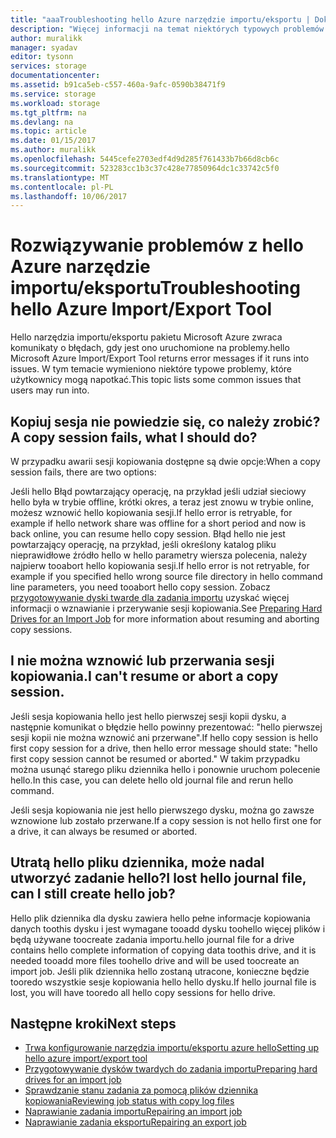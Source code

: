 ```yaml
---
title: "aaaTroubleshooting hello Azure narzędzie importu/eksportu | Dokumentacja firmy Microsoft"
description: "Więcej informacji na temat niektórych typowych problemów hello widoczne, używając hello narzędzie importu/eksportu Azure oraz w jaki sposób toohandle je."
author: muralikk
manager: syadav
editor: tysonn
services: storage
documentationcenter: 
ms.assetid: b91ca5eb-c557-460a-9afc-0590b38471f9
ms.service: storage
ms.workload: storage
ms.tgt_pltfrm: na
ms.devlang: na
ms.topic: article
ms.date: 01/15/2017
ms.author: muralikk
ms.openlocfilehash: 5445cefe2703edf4d9d285f761433b7b66d8cb6c
ms.sourcegitcommit: 523283cc1b3c37c428e77850964dc1c33742c5f0
ms.translationtype: MT
ms.contentlocale: pl-PL
ms.lasthandoff: 10/06/2017
---
```

# <a name="troubleshooting-hello-azure-importexport-tool"></a><span data-ttu-id="23648-103">Rozwiązywanie problemów z hello Azure narzędzie importu/eksportu</span><span class="sxs-lookup"><span data-stu-id="23648-103">Troubleshooting hello Azure Import/Export Tool</span></span>
<span data-ttu-id="23648-104">Hello narzędzia importu/eksportu pakietu Microsoft Azure zwraca komunikaty o błędach, gdy jest ono uruchomione na problemy.</span><span class="sxs-lookup"><span data-stu-id="23648-104">hello Microsoft Azure Import/Export Tool returns error messages if it runs into issues.</span></span> <span data-ttu-id="23648-105">W tym temacie wymieniono niektóre typowe problemy, które użytkownicy mogą napotkać.</span><span class="sxs-lookup"><span data-stu-id="23648-105">This topic lists some common issues that users may run into.</span></span>  
  
## <a name="a-copy-session-fails-what-i-should-do"></a><span data-ttu-id="23648-106">Kopiuj sesja nie powiedzie się, co należy zrobić?</span><span class="sxs-lookup"><span data-stu-id="23648-106">A copy session fails, what I should do?</span></span>  
 <span data-ttu-id="23648-107">W przypadku awarii sesji kopiowania dostępne są dwie opcje:</span><span class="sxs-lookup"><span data-stu-id="23648-107">When a copy session fails, there are two options:</span></span>  
  
 <span data-ttu-id="23648-108">Jeśli hello Błąd powtarzający operację, na przykład jeśli udział sieciowy hello była w trybie offline, krótki okres, a teraz jest znowu w trybie online, możesz wznowić hello kopiowania sesji.</span><span class="sxs-lookup"><span data-stu-id="23648-108">If hello error is retryable, for example if hello network share was offline for a short period and now is back online, you can resume hello copy session.</span></span> <span data-ttu-id="23648-109">Błąd hello nie jest powtarzający operację, na przykład, jeśli określony katalog pliku nieprawidłowe źródło hello w hello parametry wiersza polecenia, należy najpierw tooabort hello kopiowania sesji.</span><span class="sxs-lookup"><span data-stu-id="23648-109">If hello error is not retryable, for example if you specified hello wrong source file directory in hello command line parameters, you need tooabort hello copy session.</span></span> <span data-ttu-id="23648-110">Zobacz [przygotowywanie dyski twarde dla zadania importu](storage-import-export-tool-preparing-hard-drives-import-v1.md) uzyskać więcej informacji o wznawianie i przerywanie sesji kopiowania.</span><span class="sxs-lookup"><span data-stu-id="23648-110">See [Preparing Hard Drives for an Import Job](storage-import-export-tool-preparing-hard-drives-import-v1.md) for more information about resuming and aborting copy sessions.</span></span>  
  
## <a name="i-cant-resume-or-abort-a-copy-session"></a><span data-ttu-id="23648-111">I nie można wznowić lub przerwania sesji kopiowania.</span><span class="sxs-lookup"><span data-stu-id="23648-111">I can't resume or abort a copy session.</span></span>  
 <span data-ttu-id="23648-112">Jeśli sesja kopiowania hello jest hello pierwszej sesji kopii dysku, a następnie komunikat o błędzie hello powinny prezentować: "hello pierwszej sesji kopii nie można wznowić ani przerwane".</span><span class="sxs-lookup"><span data-stu-id="23648-112">If hello copy session is hello first copy session for a drive, then hello error message should state: "hello first copy session cannot be resumed or aborted."</span></span> <span data-ttu-id="23648-113">W takim przypadku można usunąć starego pliku dziennika hello i ponownie uruchom polecenie hello.</span><span class="sxs-lookup"><span data-stu-id="23648-113">In this case, you can delete hello old journal file and rerun hello command.</span></span>  
  
 <span data-ttu-id="23648-114">Jeśli sesja kopiowania nie jest hello pierwszego dysku, można go zawsze wznowione lub zostało przerwane.</span><span class="sxs-lookup"><span data-stu-id="23648-114">If a copy session is not hello first one for a drive, it can always be resumed or aborted.</span></span>  
  
## <a name="i-lost-hello-journal-file-can-i-still-create-hello-job"></a><span data-ttu-id="23648-115">Utratą hello pliku dziennika, może nadal utworzyć zadanie hello?</span><span class="sxs-lookup"><span data-stu-id="23648-115">I lost hello journal file, can I still create hello job?</span></span>  
 <span data-ttu-id="23648-116">Hello plik dziennika dla dysku zawiera hello pełne informacje kopiowania danych toothis dysku i jest wymagane tooadd dysku toohello więcej plików i będą używane toocreate zadania importu.</span><span class="sxs-lookup"><span data-stu-id="23648-116">hello journal file for a drive contains hello complete information of copying data toothis drive, and it is needed tooadd more files toohello drive and will be used toocreate an import job.</span></span> <span data-ttu-id="23648-117">Jeśli plik dziennika hello zostaną utracone, konieczne będzie tooredo wszystkie sesje kopiowania hello hello dysku.</span><span class="sxs-lookup"><span data-stu-id="23648-117">If hello journal file is lost, you will have tooredo all hello copy sessions for hello drive.</span></span>  
  
## <a name="next-steps"></a><span data-ttu-id="23648-118">Następne kroki</span><span class="sxs-lookup"><span data-stu-id="23648-118">Next steps</span></span>
 
* [<span data-ttu-id="23648-119">Trwa konfigurowanie narzędzia importu/eksportu azure hello</span><span class="sxs-lookup"><span data-stu-id="23648-119">Setting up hello azure import/export tool</span></span>](storage-import-export-tool-setup-v1.md)   
* [<span data-ttu-id="23648-120">Przygotowywanie dysków twardych do zadania importu</span><span class="sxs-lookup"><span data-stu-id="23648-120">Preparing hard drives for an import job</span></span>](storage-import-export-tool-preparing-hard-drives-import-v1.md)   
* [<span data-ttu-id="23648-121">Sprawdzanie stanu zadania za pomocą plików dziennika kopiowania</span><span class="sxs-lookup"><span data-stu-id="23648-121">Reviewing job status with copy log files</span></span>](storage-import-export-tool-reviewing-job-status-v1.md)   
* [<span data-ttu-id="23648-122">Naprawianie zadania importu</span><span class="sxs-lookup"><span data-stu-id="23648-122">Repairing an import job</span></span>](storage-import-export-tool-repairing-an-import-job-v1.md)   
* [<span data-ttu-id="23648-123">Naprawianie zadania eksportu</span><span class="sxs-lookup"><span data-stu-id="23648-123">Repairing an export job</span></span>](storage-import-export-tool-repairing-an-export-job-v1.md)
